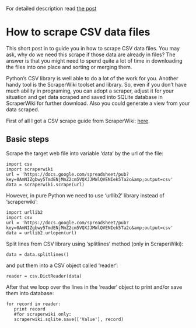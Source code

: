 For detailed description read [the post](http://scraping.pro/how-to-scrape-csv-data-files/)

# How to scrape CSV data files

This short post in to guide you in how to scrape CSV data files. You may ask, why do we need this scrape if those data are already in files? The answer is that you might need to spend quite a lot of time in downloading the files into one place and sorting or merging them.

Python’s CSV library is well able to do a lot of the work for you. Another handy tool is the ScraperWiki toolset and library. So, even if you don’t have much ability in programing, you can adopt a scraper, adjust it for your situation and get data scraped and saved into SQLite database in ScraperWiki for further download. Also you could generate a view from your data scraped.

First of all I got a CSV scrape guide from ScraperWiki: [here](https://classic.scraperwiki.com/scrapers/csv_files_scraper/).

## Basic steps

Scrape the target web file into variable ‘data‘ by the url of the file:

```
import csv
import scraperwiki
url = 'https://docs.google.com/spreadsheet/pub?key=0AmNIZgbwy5TmdENjMmZ2cm5VQXJJMWlQVENIek5Ta2c&amp;output=csv'
data = scraperwiki.scrape(url)
```

However, in pure Python we need to use ‘urllib2′ library instead of ‘scraperwiki’:

```
import urllib2
import csv
url = 'https://docs.google.com/spreadsheet/pub?key=0AmNIZgbwy5TmdENjMmZ2cm5VQXJJMWlQVENIek5Ta2c&amp;output=csv'
data = urllib2.urlopen(url)
```

Split lines from CSV library using ‘splitlines’ method (only in ScraperWiki):

```
data = data.splitlines()
```

and put them into a CSV object called ‘reader‘:

```
reader = csv.DictReader(data)
```

After that we loop over the lines in the ‘reader‘ object to print and/or save them into database:

```
for record in reader:
   print record
   #for scraperwiki only:
   scraperwiki.sqlite.save(['Value'], record)
```
